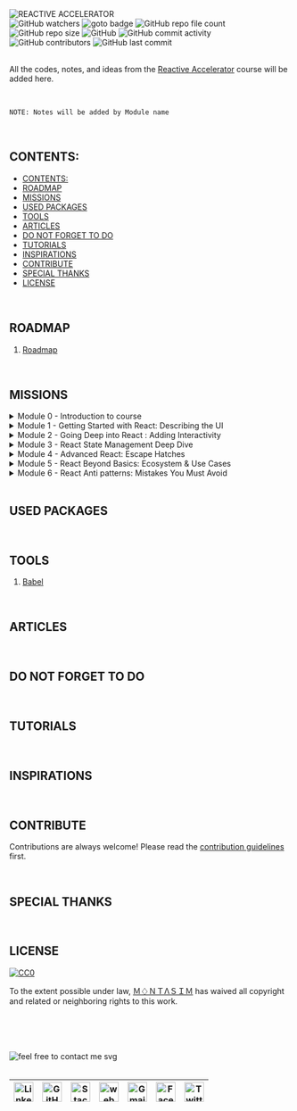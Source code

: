<img loading="lazy" src="https://readme-typing-svg.demolab.com?font=Poppins&weight=700&size=24&duration=1&pause=1&color=EB008B&center=true&vCenter=true&repeat=false&width=290&height=40&lines=REACTIVE+ACCELERATOR" alt="REACTIVE ACCELERATOR" />

<!-- repository summary badges start -->
<div>
    <img alt="GitHub watchers" src="https://img.shields.io/github/watchers/montasim/Reactive-Accelerator?&labelColor=EB008B&color=00B8B5">
    <img alt="goto badge" src="https://img.shields.io/github/search/montasim/Reactive-Accelerator/goto?&labelColor=EB008B&color=00B8B5">
    <img alt="GitHub repo file count" src="https://img.shields.io/github/directory-file-count/montasim/Reactive-Accelerator?&labelColor=EB008B&color=00B8B5">
    <img alt="GitHub repo size" src="https://img.shields.io/github/repo-size/montasim/Reactive-Accelerator?&labelColor=EB008B&color=00B8B5">
    <img alt="GitHub" src="https://img.shields.io/github/license/montasim/Reactive-Accelerator?&labelColor=EB008B&color=00B8B5">
    <img alt="GitHub commit activity" src="https://img.shields.io/github/commit-activity/w/montasim/Reactive-Accelerator?&labelColor=EB008B&color=00B8B5">
    <img alt="GitHub contributors" src="https://img.shields.io/github/contributors/montasim/Reactive-Accelerator?&labelColor=EB008B&color=00B8B5">
    <img alt="GitHub last commit" src="https://img.shields.io/github/last-commit/montasim/Reactive-Accelerator?&labelColor=EB008B&color=00B8B5">
</div>
<!-- repository summary badges end -->

<br/>

All the codes, notes, and ideas from the <a href="https://learnwithsumit.com/rnext">Reactive Accelerator</a> course will be added here.

<br/>

```
NOTE: Notes will be added by Module name
```

<br/>

## CONTENTS:

- [CONTENTS:](#contents)
- [ROADMAP](#roadmap)
- [MISSIONS](#missions)
- [USED PACKAGES](#used-packages)
- [TOOLS](#tools)
- [ARTICLES](#articles)
- [DO NOT FORGET TO DO](#do-not-forget-to-do)
- [TUTORIALS](#tutorials)
- [INSPIRATIONS](#inspirations)
- [CONTRIBUTE](#contribute)
- [SPECIAL THANKS](#special-thanks)
- [LICENSE](#license)

<br/>

## ROADMAP

1. [Roadmap](./ROADMAP.md)

<br/>

## MISSIONS


<details>
    <summary>Module 0 - Introduction to course</summary>

<br/>

[0.1 Reactive Accelerator - Course intro](./modules/module-0/#0-1-reactive-accelerator-course-intro)

[0.2 How to enroll in Reactive Accelerator course](./modules/module-0/#0-2-how-to-enroll-in-reactive-accelerator-course)

[0.3 How to get the most out of Reactive Accelerator course](./modules/module-0/#0-3-how-to-get-the-most-out-of-reactive-accelerator-course)

[0.4 How to submit quizzes in Reactive Accelerator course](./modules/module-0/#0-4-how-to-submit-quizzes-in-reactive-accelerator-course)

[0.5 Platform overview](./modules/module-0/#0-5-platform-overview)

[0.6 How to deploy your project to Vercel free](./modules/module-0/#0-6-how-to-deploy-your-project-to-vercel-free)

[0.7 How to submit Assignments in Reactive Accelerator course](./modules/module-0/#0-7-how-to-submit-assignments-in-reactive-accelerator-course)

[0.8 How to maintain multiple GitHub remote URLs](./modules/module-0/#0-8-how-to-maintain-multiple-github-remote-urls)

[0.9 How to ask for support](./modules/module-0/#0-9-how-to-ask-for-support)

[0.10 Git/GitHub Refresher](./modules/module-0/#0-10-git-github-refresher)

[0.11 JavaScript Refresher](./modules/module-0/#0-11-javascript-refresher)

[0.12 Tailwind CSS Refresher](./modules/module-0/#0-12-tailwind-css-refresher)

[0.13 Troubleshoot protected video playing issues](./modules/module-0/#0-13-troubleshoot-protected-video-playing-issues)

[0.14 Sample Video Test](./modules/module-0/#0-14-sample-video-test)
</details>

<details>
    <summary>Module 1 - Getting Started with React: Describing the UI</summary>

<br/>

[1.1 Introduction to React](./modules/module-1/#11-introduction-to-react)

[1.2 React Installation & Development Environment Setup](./modules/module-1/#12-react-installation-development-environment-setup)

[1.3 How React works: Virtual DOM](./modules/module-1/#13-how-react-works-virtual-dom)

[1.4 - Basics of React Components: Your first component](./modules/module-1/#14---basics-of-react-components-your-first-component)

[1.5 - Basics of React Components: Importing & Exporting Components](./modules/module-1/#15---basics-of-react-components-importing-exporting-components)

[1.6 - Basics of JSX: React's Markup - Writing Markup with JSX](./modules/module-1/#16---basics-of-jsx-reacts-markup---writing-markup-with-jsx)

[1.7 - Basics of JSX: React's Markup - JavaScript in JSX with Curly Braces](./modules/module-1/#17---basics-of-jsx-reacts-markup---javascript-in-jsx-with-curly-braces)

[1.8 - Understanding Props - Passing Props to a Component](./modules/module-1/#18---understanding-props---passing-props-to-a-component)

[1.9 - Conditional Rendering](./modules/module-1/#19---conditional-rendering)

[1.10 Rendering Lists](./modules/module-1/#110-rendering-lists)

[1.11 Pure Components: Keeping Components Pure](./modules/module-1/#111-pure-components-keeping-components-pure)

[1.12 Understanding Complex React UI](./modules/module-1/#112-understanding-complex-react-ui)

[1.13 Project Tutorial - Tic-Tac-Toe Game](./modules/module-1/#113-project-tutorial---tic-tac-toe-game)

[Assignment 1 Requirements - SmartGrade Showcase](./modules/module-1/#assignment-1-requirements---smartgrade-showcase)
</details>

<details>
    <summary>Module 2 - Going Deep into React : Adding Interactivity</summary>

<br/>

[2.1 Responding to Events - Adding Event Handlers](./modules/module-2/#2-1-responding-to-events-adding-event-handlers)

[2.2 Responding to Events - Event Propagation](./modules/module-2/#2-2-responding-to-events-event-propagation)

[2.3 Understanding State: A Component's Memory](./modules/module-2/#2-3-understanding-state-a-component-s-memory)

[2.4 How state works in React - A deep dive](./modules/module-2/#2-4-how-state-works-in-react-a-deep-dive)

[2.5 How Rendering works](./modules/module-2/#2-5-how-rendering-works)

[2.6 State as a Snapshot](./modules/module-2/#2-6-state-as-a-snapshot)

[2.7 Queueing a Series of State Updates](./modules/module-2/#2-7-queueing-a-series-of-state-updates)

[2.8 Updating Objects in a State](./modules/module-2/#2-8-updating-objects-in-a-state)

[2.9 Updating Arrays in a State](./modules/module-2/#2-9-updating-arrays-in-a-state)

[2.10 Project Tutorial- Tasker: Streamlining Success with React-Powered Task Management](./modules/module-2/#2-10-project-tutorial-tasker-streamlining-success-with-react-powered-task-management)

[Assignment 2 Requirements - Book Finder App](./modules/module-2/#assignment-2-requirements-book-finder-app)
</details>

<details>
    <summary>Module 3 - React State Management Deep Dive</summary>
    
<br/>

[3.1 Declarative vs Imperative UI](./modules/module-3/#3-1-declarative-vs-imperative-ui)

[3.2 Thinking about UI declaratively in React - Finding Visual States](./modules/module-3/#3-2-thinking-about-ui-declaratively-in-react-finding-visual-states)

[3.3 Thinking about UI declaratively in React - Finalize React states & Connect Event Handlers](./modules/module-2/#3-3-thinking-about-ui-declaratively-in-react-finalize-react-states-connect-event-handlers)

[3.4 Choosing the State Structure - Group related state](./modules/module-3/#3-4-choosing-the-state-structure-group-related-state)

[3.5 Choosing the State Structure - Avoid contradictions in state](./modules/module-3/#3-5-choosing-the-state-structure-avoid-contradictions-in-state)

[3.6 Choosing the State Structure - Avoid redundant state](./modules/module-3/#3-6-choosing-the-state-structure-avoid-redundant-state)

[3.7 Choosing the State Structure - Avoid duplication in state](./modules/module-3/#3-7-choosing-the-state-structure-avoid-duplication-in-state)

[3.8 Choosing the State Structure - Avoid deeply nested state](./modules/module-3/#3-8-choosing-the-state-structure-avoid-deeply-nested-state)

[3.9 Sharing State Between Components - Lifting state up](./modules/module-3/#3-9-sharing-state-between-components-lifting-state-up)

[3.10 Preserving and Resetting State - Default behavior](./modules/module-3/#3-10-preserving-and-resetting-state-default-behavior)

[3.11 Resetting state at the same position - Changing Default behavior](./modules/module-3/#3-11-resetting-state-at-the-same-position-changing-default-behavior)

[3.12 Extracting State Logic into a Reducer - Example project](./modules/module-3/#3-12-extracting-state-logic-into-a-reducer-example-project)

[3.13 Three steps to Consolidate state logic with a reducer](./modules/module-3/#3-13-three-steps-to-consolidate-state-logic-with-a-reducer)

[3.14 Comparing useState and useReducer - How to write reducers well](./modules/module-3/#3-14-comparing-usestate-and-usereducer-how-to-write-reducers-well)

[3.15 Writing concise reducers with Immer](./modules/module-3/#3-15-writing-concise-reducers-with-immer)

[3.16 Passing Data Deeply with Context - Introduction to Context API](./modules/module-3/#3-16-passing-data-deeply-with-context-introduction-to-context-api)

[3.18 Context passes through intermediate components](./modules/module-3/#3-18-context-passes-through-intermediate-components)

[3.19 Some notes and use cases for Context](./modules/module-3/#3-19-some-notes-and-use-cases-for-context)

[3.20 Scaling Up with Reducer and Context](./modules/module-3/#3-20-scaling-up-with-reducer-and-context)

[3.21 Project Tutorial - CineRental: Your One-Stop React App for Movie Magic and Rentals](./modules/module-3/#3-21-project-tutorial-cinerental-your-one-stop-react-app-for-movie-magic-and-rentals)

[Assignment 3 Requirements - Improved Tasker](./modules/module-3/#assignment-3-requirements-improved-tasker)
</details>

<details>
    <summary>Module 4 - Advanced React: Escape Hatches</summary>
</details>

<details>
    <summary>Module 5 - React Beyond Basics: Ecosystem & Use Cases</summary>
</details>

<details>
    <summary>Module 6 - React Anti patterns: Mistakes You Must Avoid</summary>
</details>

<br/>

## USED PACKAGES



<br/>

## TOOLS

1. [Babel](https://babeljs.io/repl/)

<br/>

## ARTICLES



<br/>

## DO NOT FORGET TO DO



<br/>

## TUTORIALS



<br/>

## INSPIRATIONS



<br/>

## CONTRIBUTE

Contributions are always welcome!
Please read the [contribution guidelines](CONTRIBUTION.md) first.

<br/>

## SPECIAL THANKS



<br/>

## LICENSE

[![CC0](https://licensebuttons.net/p/zero/1.0/88x31.png)](https://creativecommons.org/publicdomain/zero/1.0/)

To the extent possible under law, [Ｍ♢ＮＴΛＳＩＭ](http://montasim-dev.web.app/) has waived all copyright and related or neighboring rights to this work.

<br/>
<br/>
<br/>
<br/>

<!-- feel free to contact me text start -->
<div> 
    <img loading="lazy" src="https://readme-typing-svg.demolab.com?font=Poppins&weight=600&size=21&duration=1&pause=1&color=00B8B5&center=true&vCenter=true&repeat=false&width=370&height=21&lines=FEEL+FREE+TO+CONTACT+ME+ANYTIME" alt="feel free to contact me svg" />
</div>
<!-- feel free to contact me text end -->

<br/>

<!-- social media links start -->
<table>
    <thead align="center">
        <tr>
            <th>
                <a href="https://www.linkedin.com/in/montasim">
                    <img alt="Linkedin icon" src="https://cdn.simpleicons.org/linkedin" width="35px">
                </a>
            </th>
            <th>
                <a href="https://www.github.com/montasim">
                    <img alt="GitHub icon" src="https://cdn.simpleicons.org/github/white" width="35px">
                </a>
            </th>
            <th>
                <a href="https://stackoverflow.com/users/20348607/montasim">
                    <img alt="StackOverflow icon" src="https://cdn.simpleicons.org/stackoverflow" width="35px">
                </a>
            </th>
            <th>
                <a href="https://montasim-dev.web.app/">
                    <img alt="web icon" src="https://cdn.simpleicons.org/googlechrome" width="35px">
                </a>
            </th>
            <th>
                <a href="mailto:montasimmamun@gmail.com">
                    <img alt="Gmail icon" src="https://cdn.simpleicons.org/gmail" width="35px">
                </a>
            </th>
            <th>
                <a href="https://www.facebook.com/montasimmamun/">
                    <img alt="Facebook icon" src="https://cdn.simpleicons.org/facebook" width="35px">
                </a>
            </th>
            <th>
                <a href="https://twitter.com/montasimmamun">
                    <img alt="Twitter icon" src="https://cdn.simpleicons.org/twitter" width="35px">
                </a>
            </th>
        </tr>
    </thead>
</table>
<!-- social media links end -->
<!-- connect with me end -->

<br/>
<br/>
<br/>
